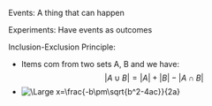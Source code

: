 Events: A thing that can happen

Experiments: Have events as outcomes

Inclusion-Exclusion Principle:
  - Items com from two sets A, B and we have:
  $$|A \cup B| = |A| + |B| - |A \cap B|$$
  - <img src="https://latex.codecogs.com/svg.latex?\Large&space;x=\frac{-b\pm\sqrt{b^2-4ac}}{2a}" title="\Large x=\frac{-b\pm\sqrt{b^2-4ac}}{2a}" />
